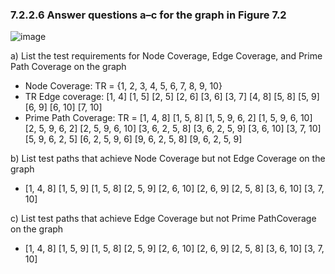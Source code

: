 ### 7.2.2.6 Answer questions a–c for the graph in Figure 7.2

![image](https://user-images.githubusercontent.com/81274225/121456423-400e6d80-c9d0-11eb-9d52-8de62815815b.png)

a) List the test requirements for Node Coverage, Edge Coverage, and Prime Path Coverage on the graph

* Node Coverage: TR = {1, 2, 3, 4, 5, 6, 7, 8, 9, 10}
* TR Edge coverage: [1, 4] [1, 5] [2, 5] [2, 6] [3, 6] [3, 7] [4, 8] [5, 8] [5, 9] [6, 9] [6, 10] [7, 10]
* Prime Path Coverage: TR = [1, 4, 8] [1, 5, 8] [1, 5, 9, 6, 2] [1, 5, 9, 6, 10] [2, 5, 9, 6, 2] [2, 5, 9, 6, 10] [3, 6, 2, 5, 8] [3, 6, 2, 5, 9] [3, 6, 10] [3, 7, 10] [5, 9, 6, 2, 5] [6, 2, 5, 9, 6] [9, 6, 2, 5, 8] [9, 6, 2, 5, 9]

b) List test paths that achieve Node Coverage but not Edge Coverage on the graph

* [1, 4, 8] [1, 5, 9] [1, 5, 8] [2, 5, 9] [2, 6, 10] [2, 6, 9] [2, 5, 8] [3, 6, 10] [3, 7, 10]

c) List test paths that achieve Edge Coverage but not Prime PathCoverage on the graph

* [1, 4, 8] [1, 5, 9] [1, 5, 8] [2, 5, 9] [2, 6, 10] [2, 6, 9] [2, 5, 8] [3, 6, 10] [3, 7, 10]
